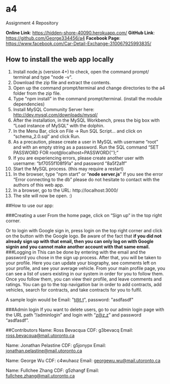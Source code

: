 # a4
Assignment 4 Repository

**Online Link**: https://hidden-shore-40090.herokuapp.com/
**GitHub Link**: https://github.com/George334456/a4
**Facebook Page**: https://www.facebook.com/Car-Detail-Exchange-310067925993835/

## How to install the web app locally
1. Install node.js (version 4+)
	to check, open the command prompt/ terminal and type "node -v".
2. Download the zip file and extract the contents.
3. Open up the command prompt/terminal and change directories to the a4 folder from the zip file.
4. Type "npm install" in the command prompt/terminal. (install the module dependencies)
5. Install MySQL Community Server here: http://dev.mysql.com/downloads/mysql/
6. After the installation, in the MySQL Workbench, press the big box with “Load instance of MySQL” with the dolphin.
7. In the Menu Bar, click on File -> Run SQL Script… and click on “schema_2.0.sql” and click Run.
8. As a precaution, please create a user in MySQL with username “root” and with an empty string as a password. Run the SQL command 
“SET PASSWORD FOR root@localhost=PASSWORD('');”
9. If you are experiencing errors, please create another user with username: “bf7055f108f91a” and password “8a5f2a1f”
10. Start the MySQL process. (this may require a restart)
11. In the browser, type "npm start" or “**node server.js**”
	If you see the error “Error connecting to the db” please do not hesitate to contact with the authors of this web app.
12. In a browser, go to the URL: http://localhost:3000/
13. The site will now be open. :)


##How to use our app: 

###Creating a user
From the home page, click on “Sign up” in the top right corner.

Or to login with Google sign in, press login on the top right corner and click on the button with the Google logo. Be aware of the fact that **if you did not already sign up with that email, then you can only log on with Google signin and you cannot make another account with that same email.**
###Logging in
This can be done by entering with the email and the password you chose in the sign up process. 
After that, you will be taken to your profile. Here you can update your biography, see comments left on your profile, and see your average vehicle. From your main profile page, you can see a list of users existing in our system in order for you to follow them. Once you follow them, you can view their profile, and leave comments and ratings. You can go to the top navigation bar in order to add contracts, add vehicles, search for contracts, and take contracts for you to fulfil.

A sample login would be Email: "t@t.t", password: "asdfasdf"

###Admin login
If you want to delete users, go to our admin login page with the URL path “/adminlogin” and login with “z@z.z” and password “asdfasdf”.

##Contributors
Name: Ross Bevacqua
CDF: g3bevacq
Email: ross.bevacqua@mail.utoronto.ca

Name: Jonathan Pelastine
CDF: g5jonypx
Email: jonathan.pelastine@mail.utoronto.ca

Name: George Wu
CDF: c4wuhaoz
Email: georgewu.wu@mail.utoronto.ca

Name: Fullchee Zhang
CDF: g5zhangf
Email: fullchee.zhang@mail.utoronto.ca

